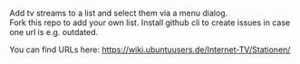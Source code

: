 Add tv streams to a list and select them via a menu dialog.  
Fork this repo to add your own list.
Install github cli to create issues in case one url is e.g. outdated.  
  
You can find URLs here: https://wiki.ubuntuusers.de/Internet-TV/Stationen/
